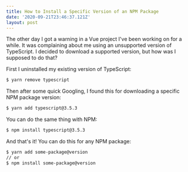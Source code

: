 ```yaml
---
title: How to Install a Specific Version of an NPM Package
date: '2020-09-21T23:46:37.121Z'
layout: post
---
```


The other day I got a warning in a Vue project I've been working on for a while. It was complaining about me using an unsupported version of TypeScript. I decided to download a supported version, but how was I supposed to do that?

First I uninstalled my existing version of TypeScript:

```bash
$ yarn remove typescript
```

Then after some quick Googling, I found this for downloading a specific NPM package version:

```bash
$ yarn add typescript@3.5.3
```

You can do the same thing with NPM:

```bash
$ npm install typescript@3.5.3
```

And that's it! You can do this for any NPM package:

```bash
$ yarn add some-package@version
// or
$ npm install some-package@version
```
